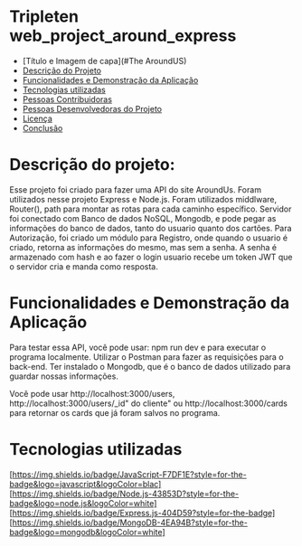 # Tripleten web_project_around_express

- [Título e Imagem de capa](#The AroundUS)
- [Descrição do Projeto](#descrição-do-projeto)
- [Funcionalidades e Demonstração da Aplicação](#funcionalidades-e-demonstração-da-aplicação)
- [Tecnologias utilizadas](#tecnologias-utilizadas)
- [Pessoas Contribuidoras](#pessoas-contribuidoras)
- [Pessoas Desenvolvedoras do Projeto](#pessoas-desenvolvedoras)
- [Licença](#licença)
- [Conclusão](#conclusão)

# Descrição do projeto:

Esse projeto foi criado para fazer uma API do site AroundUs.
Foram utilizados nesse  projeto Express e Node.js.
Foram utilizados middlware, Router(), path para montar as rotas para cada caminho específico.
Servidor foi conectado com Banco de dados NoSQL, Mongodb, e pode pegar as informações do banco de dados, tanto do usuario quanto dos cartões. 
Para Autorização, foi criado um módulo para Registro, onde quando o usuario é criado, retorna as informações do mesmo, mas sem a senha. A senha é armazenado com hash e ao fazer o login usuario recebe um token JWT que o servidor cria e manda como resposta. 

# Funcionalidades e Demonstração da Aplicação
Para testar essa API, você pode usar:
npm run dev e para executar o programa localmente.
Utilizar o Postman para fazer as requisições para o back-end.
Ter instalado o Mongodb, que é o banco de dados utilizado para guardar nossas informações.

Você pode usar http://localhost:3000/users, http://localhost:3000/users/_id" do cliente" ou http://localhost:3000/cards para retornar os cards que já foram salvos no programa.


# Tecnologias utilizadas
[https://img.shields.io/badge/JavaScript-F7DF1E?style=for-the-badge&logo=javascript&logoColor=blac]
[https://img.shields.io/badge/Node.js-43853D?style=for-the-badge&logo=node.js&logoColor=white]
[https://img.shields.io/badge/Express.js-404D59?style=for-the-badge]
[https://img.shields.io/badge/MongoDB-4EA94B?style=for-the-badge&logo=mongodb&logoColor=white]
